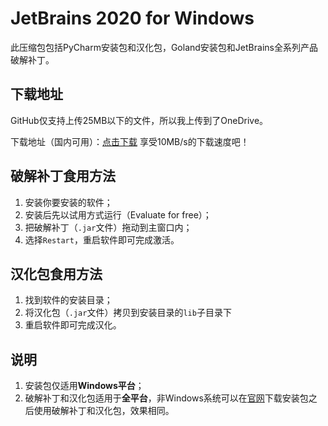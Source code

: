 # JetBrains 2020 for Windows
此压缩包包括PyCharm安装包和汉化包，Goland安装包和JetBrains全系列产品破解补丁。

## 下载地址
GitHub仅支持上传25MB以下的文件，所以我上传到了OneDrive。

下载地址（国内可用）：[点击下载](https://officecommunity-my.sharepoint.cn/:u:/p/bizhiwen2/ERtyJ7jDPYdMpQjKST9PXxoBKpQNhHmk7Ssx79q-_hK6UA?e=EayUKo)
享受10MB/s的下载速度吧！
## 破解补丁食用方法
1. 安装你要安装的软件；
2. 安装后先以试用方式运行（Evaluate for free）；
3. 把破解补丁（`.jar`文件）拖动到主窗口内；
4. 选择`Restart`，重启软件即可完成激活。

## 汉化包食用方法
1. 找到软件的安装目录；
2. 将汉化包（`.jar`文件）拷贝到安装目录的`lib`子目录下
3. 重启软件即可完成汉化。

## 说明
1. 安装包仅适用**Windows平台**；
2. 破解补丁和汉化包适用于**全平台**，非Windows系统可以在[官网](https://www.jetbrains.com/zh-cn)下载安装包之后使用破解补丁和汉化包，效果相同。

